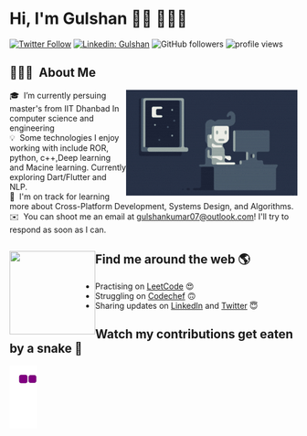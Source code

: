
# Hi, I'm Gulshan 👋🏾 👩🏾‍💻

[![Twitter Follow](https://img.shields.io/twitter/follow/Gulshan__1?label=Follow)](https://twitter.com/intent/follow?screen_name=Gulshan__1)
[![Linkedin: Gulshan](https://img.shields.io/badge/-Gulshan-blue?style=flat-square&logo=Linkedin&logoColor=white&link=https://www.linkedin.com/in/gulshan-kumar-07/)](https://www.linkedin.com/in/gulshan-kumar-07/)
![GitHub followers](https://img.shields.io/github/followers/GulshanKumar0?label=Follow&style=social)
<img alt = "profile views" src="https://komarev.com/ghpvc/?username=GulshanKumar0&color=brightgreen">  


## 👨🏻‍💻 &nbsp;About Me

<img alt="Night Coding" src="https://raw.githubusercontent.com/AVS1508/AVS1508/master/assets/Night-Coding.gif" align="right"/>

🎓 &nbsp;I’m currently persuing master's from IIT Dhanbad In computer science and engineering\
💡 &nbsp;Some technologies I enjoy working with include ROR, python, c++,Deep learning and Macine learning. Currently exploring Dart/Flutter and NLP.\
🌱 &nbsp;I'm on track for learning more about Cross-Platform Development, Systems Design, and Algorithms.\
✉️ &nbsp;You can shoot me an email at gulshankumar07@outlook.com! I'll try to respond as soon as I can.



## Find me around the web 🌎 <a href="https://www.linkedin.com/in/gulshan-kumar-07/"><img align="left" width="150" height="146" src="https://github.com/M0nica/M0nica/blob/main/octomonica/m0nica-octocat-rotating.gif?raw=true"></a>
- Practising on <a href="https://leetcode.com/rk930344/">LeetCode</a> 😍
- Struggling on <a href="https://www.codechef.com/users/gulshan07">Codechef</a> 🙃
- Sharing updates on <a href="https://www.linkedin.com/in/gulshan-kumar-07/">LinkedIn</a> and <a href="https://twitter.com/Gulshan__1">Twitter</a> 😇

## Watch my contributions get eaten by a snake 🐍
![snake gif](https://github.com/GulshanKumar0/GulshanKumar0/blob/output/github-contribution-grid-snake.gif)
